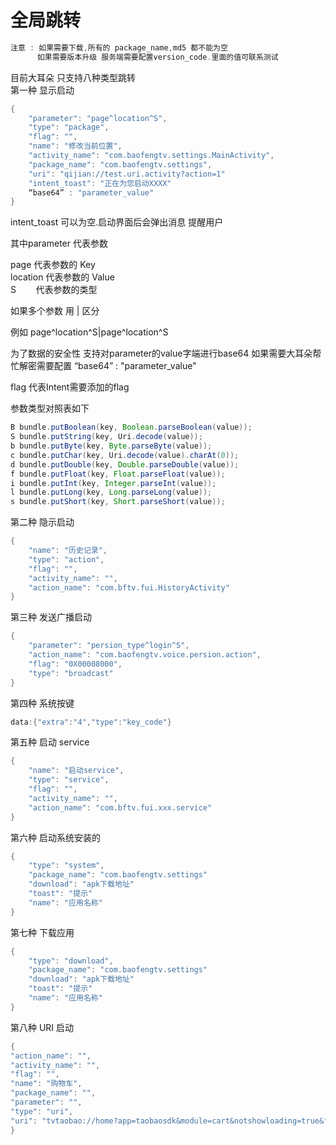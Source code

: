 # 全局跳转

```java
注意 : 如果需要下载,所有的 package_name,md5 都不能为空
      如果需要版本升级 服务端需要配置version_code.里面的值可联系测试
```

目前大耳朵 只支持八种类型跳转 <br>
第一种 显示启动  <br>
```java
{
    "parameter": "page^location^S",
    "type": "package",
    "flag": "",
    "name": "修改当前位置",
    "activity_name": "com.baofengtv.settings.MainActivity",
    "package_name": "com.baofengtv.settings",
    "uri": "qijian://test.uri.activity?action=1"
    "intent_toast": "正在为您启动XXXX"
    “base64” : "parameter_value"
}
```

intent_toast 可以为空.启动界面后会弹出消息 提醒用户

其中parameter 代表参数

page     代表参数的 Key <br>
location 代表参数的 Value <br>
S        代表参数的类型  <br>

如果多个参数 用 | 区分 <br> 

例如 page^location^S|page^location^S <br>

为了数据的安全性 支持对parameter的value字端进行base64 如果需要大耳朵帮忙解密需要配置
“base64” : "parameter_value"

flag 代表Intent需要添加的flag <br>

参数类型对照表如下 <br>
```java
B bundle.putBoolean(key, Boolean.parseBoolean(value)); 
S bundle.putString(key, Uri.decode(value)); 
b bundle.putByte(key, Byte.parseByte(value));
c bundle.putChar(key, Uri.decode(value).charAt(0)); 
d bundle.putDouble(key, Double.parseDouble(value)); 
f bundle.putFloat(key, Float.parseFloat(value)); 
i bundle.putInt(key, Integer.parseInt(value));
l bundle.putLong(key, Long.parseLong(value));
s bundle.putShort(key, Short.parseShort(value));

```
第二种 隐示启动  <br>
```java
{
    "name": "历史记录",
    "type": "action",
    "flag": "",
    "activity_name": "",
    "action_name": "com.bftv.fui.HistoryActivity"
}
```
第三种 发送广播启动 <br>
```java
{
    "parameter": "persion_type^login^S",
    "action_name": "com.baofengtv.voice.persion.action",
    "flag": "0X00008000",
    "type": "broadcast"
}
```
第四种 系统按键 <br>
```java
data:{"extra":"4","type":"key_code"}
```
第五种 启动 service<br>
```java
{
    "name": "启动service",
    "type": "service",
    "flag": "",
    "activity_name": "",
    "action_name": "com.bftv.fui.xxx.service"
}
```
第六种 启动系统安装的<br>
```java
{
    "type": "system",
    "package_name": "com.baofengtv.settings"
    "download": "apk下载地址"
    "toast": "提示"
    "name": "应用名称"
}
```
第七种 下载应用<br>
```java
{
    "type": "download",
    "package_name": "com.baofengtv.settings"
    "download": "apk下载地址"
    "toast": "提示"
    "name": "应用名称"
}
```
第八种 URI 启动 <br>
```java
{
"action_name": "",
"activity_name": "",
"flag": "",
"name": "购物车",
"package_name": "",
"parameter": "",
"type": "uri",
"uri": "tvtaobao://home?app=taobaosdk&module=cart&notshowloading=true&from=Voice_Storm_shoppingcart"
}
```


